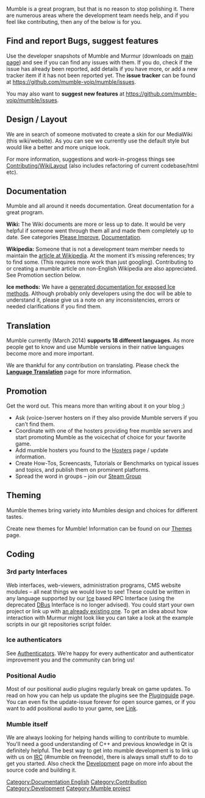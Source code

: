 Mumble is a great program, but that is no reason to stop polishing it.
There are numerous areas where the development team needs help, and if
you feel like contributing, then any of the below is for you.

## Find and report Bugs, suggest features

Use the developer snapshots of Mumble and Murmur (downloads on [main
page](Main_Page "wikilink")) and see if you can find any issues with
them. If you do, check if the issue has already been reported, add
details if you have more, or add a new tracker item if it has not been
reported yet. The **issue tracker** can be found at
<https://github.com/mumble-voip/mumble/issues>.

You may also want to **suggest new features** at
<https://github.com/mumble-voip/mumble/issues>.

## Design / Layout

We are in search of someone motivated to create a skin for our MediaWiki
(this wiki/website). As you can see we currently use the default style
but would like a better and more unique look.

For more information, suggestions and work-in-progess things see
[Contributing/WikiLayout](Contributing/WikiLayout "wikilink") (also
includes refactoring of current codebase/html etc).

## Documentation

Mumble and all around it needs documentation. Great documentation for a
great program.

**Wiki:** The Wiki documents are more or less up to date. It would be
very helpful if someone went through them all and made them completely
up to date. See categories [Please
Improve](:Category:Please_Improve "wikilink"),
[Documentation](:Category:Documentation "wikilink").

**Wikipedia:** Someone that is not a development team member needs to
maintain the [article at
Wikipedia](http://en.wikipedia.org/wiki/Mumble_%28software%29). At the
moment it’s missing references; try to find some. (This requires more
work than just googling). Contributing to or creating a mumble article
on non-English Wikipedia are also appreciated. See Promotion section
below.

**Ice methods:** We have a [generated documentation for exposed Ice
methods](http://mumble.sourceforge.net/slice/). Although probably only
developers using the doc will be able to understand it, please give us a
note on any inconsistencies, errors or needed clarifications if you find
them.

## Translation

Mumble currently (March 2014) **supports 18 different languages**. As
more people get to know and use Mumble versions in their native
languages become more and more important.

We are thankful for any contribution on translating. Please check the
**[Language Translation](Language_Translation "wikilink")** page for
more information.

## Promotion

Get the word out. This means more than writing about it on your blog ;)

  - Ask (voice-)server hosters on if they also provide Mumble servers if
    you can’t find them.
  - Coordinate with one of the hosters providing free mumble servers and
    start promoting Mumble as the voicechat of choice for your favorite
    game.
  - Add mumble hosters you found to the [Hosters](Hosters "wikilink")
    page / update information.
  - Create How-Tos, Screencasts, Tutorials or Benchmarks on typical
    issues and topics, and publish them on prominent platforms.
  - Spread the word in groups – join our [Steam
    Group](http://steamcommunity.com/groups/Mumble_VoIP)

## Theming

Mumble themes bring variety into Mumbles design and choices for
different tastes.

Create new themes for Mumble\! Information can be found on our
[Themes](Themes "wikilink") page.

## Coding

### 3rd party Interfaces

Web interfaces, web-viewers, administration programs, CMS website
modules – all neat things we would love to see\! These could be written
in any language supported by our [Ice](Ice "wikilink") based RPC
Interface (using the deprecated [DBus](DBus "wikilink") Interface is no
longer advised). You could start your own project or link up with [an
already existing one](3rd_Party_Applications "wikilink"). To get an idea
about how interaction with Murmur might look like you can take a look at
the example scripts in our git repositories script folder.

### Ice authenticators

See [Authenticators](Authenticators "wikilink"). We’re happy for every
authenticator and authenticator improvement you and the community can
bring us\!

### Positional Audio

Most of our positional audio plugins regularly break on game updates. To
read on how you can help us update the plugins see the
[Pluginguide](Pluginguide "wikilink") page. You can even fix the
update-issue forever for open source games, or if you want to add
positional audio to your game, see [Link](Link "wikilink").

### Mumble itself

We are always looking for helping hands willing to contribute to mumble.
You'll need a good understanding of C++ and previous knowledge in Qt is
definitely helpful. The best way to get into mumble development is to
link up with us on [IRC](IRC "wikilink") (\#mumble on freenode), there
is always small stuff to do to get you started. Also check the
[Development](Development "wikilink") page on more info about the source
code and building it.

[Category:Documentation
English](Category:Documentation_English "wikilink")
[Category:Contribution](Category:Contribution "wikilink")
[Category:Development](Category:Development "wikilink") [Category:Mumble
project](Category:Mumble_project "wikilink")
